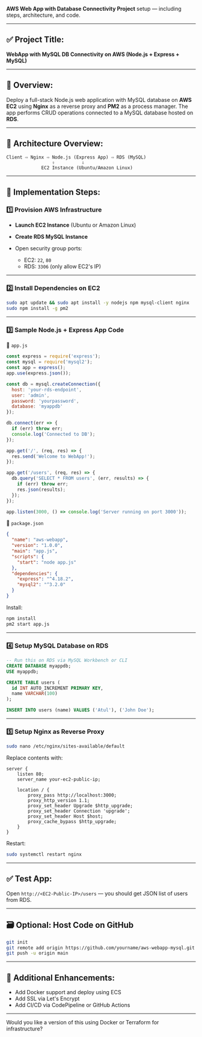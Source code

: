 **AWS Web App with Database Connectivity Project** setup — including steps, architecture, and code.

---

## ✅ **Project Title:**

**WebApp with MySQL DB Connectivity on AWS (Node.js + Express + MySQL)**

---

## 📌 **Overview:**

Deploy a full-stack Node.js web application with MySQL database on **AWS EC2** using **Nginx** as a reverse proxy and **PM2** as a process manager. The app performs CRUD operations connected to a MySQL database hosted on **RDS**.

---

## 🧱 **Architecture Overview:**

```
Client ⇨ Nginx ⇨ Node.js (Express App) ⇨ RDS (MySQL)
                 ⇧          ⇩
             EC2 Instance (Ubuntu/Amazon Linux)
```

---

## 🚀 **Implementation Steps:**

### 1️⃣ Provision AWS Infrastructure

* **Launch EC2 Instance** (Ubuntu or Amazon Linux)
* **Create RDS MySQL Instance**
* Open security group ports:

  * EC2: `22`, `80`
  * RDS: `3306` (only allow EC2's IP)

---

### 2️⃣ Install Dependencies on EC2

```bash
sudo apt update && sudo apt install -y nodejs npm mysql-client nginx
sudo npm install -g pm2
```

---

### 3️⃣ Sample Node.js + Express App Code

📁 `app.js`

```js
const express = require('express');
const mysql = require('mysql2');
const app = express();
app.use(express.json());

const db = mysql.createConnection({
  host: 'your-rds-endpoint',
  user: 'admin',
  password: 'yourpassword',
  database: 'myappdb'
});

db.connect(err => {
  if (err) throw err;
  console.log('Connected to DB');
});

app.get('/', (req, res) => {
  res.send('Welcome to WebApp!');
});

app.get('/users', (req, res) => {
  db.query('SELECT * FROM users', (err, results) => {
    if (err) throw err;
    res.json(results);
  });
});

app.listen(3000, () => console.log('Server running on port 3000'));
```

📁 `package.json`

```json
{
  "name": "aws-webapp",
  "version": "1.0.0",
  "main": "app.js",
  "scripts": {
    "start": "node app.js"
  },
  "dependencies": {
    "express": "^4.18.2",
    "mysql2": "^3.2.0"
  }
}
```

Install:

```bash
npm install
pm2 start app.js
```

---

### 4️⃣ Setup MySQL Database on RDS

```sql
-- Run this on RDS via MySQL Workbench or CLI
CREATE DATABASE myappdb;
USE myappdb;

CREATE TABLE users (
  id INT AUTO_INCREMENT PRIMARY KEY,
  name VARCHAR(100)
);

INSERT INTO users (name) VALUES ('Atul'), ('John Doe');
```

---

### 5️⃣ Setup Nginx as Reverse Proxy

```bash
sudo nano /etc/nginx/sites-available/default
```

Replace contents with:

```nginx
server {
    listen 80;
    server_name your-ec2-public-ip;

    location / {
        proxy_pass http://localhost:3000;
        proxy_http_version 1.1;
        proxy_set_header Upgrade $http_upgrade;
        proxy_set_header Connection 'upgrade';
        proxy_set_header Host $host;
        proxy_cache_bypass $http_upgrade;
    }
}
```

Restart:

```bash
sudo systemctl restart nginx
```

---

## ✅ **Test App:**

Open `http://<EC2-Public-IP>/users` — you should get JSON list of users from RDS.

---

## 🗃️ Optional: Host Code on GitHub

```bash
git init
git remote add origin https://github.com/yourname/aws-webapp-mysql.git
git push -u origin main
```

---

## 🧪 Additional Enhancements:

* Add Docker support and deploy using ECS
* Add SSL via Let's Encrypt
* Add CI/CD via CodePipeline or GitHub Actions

---

Would you like a version of this using Docker or Terraform for infrastructure?
